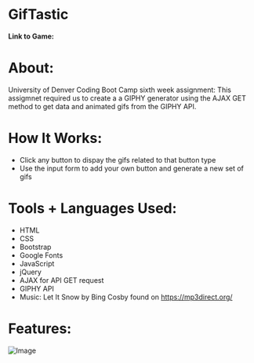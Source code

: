 # GifTastic

**Link to Game:**

# About:
University of Denver Coding Boot Camp sixth week assignment: This assigmnet required us to create a a GIPHY generator using the AJAX GET method to get data and animated gifs from the GIPHY API.

# How It Works:
- Click any button to dispay the gifs related to that button type
- Use the input form to add your own button and generate a new set of gifs

# Tools + Languages Used:
* HTML
* CSS
* Bootstrap
* Google Fonts
* JavaScript
* jQuery
* AJAX for API GET request
* GIPHY API
* Music: Let It Snow by Bing Cosby found on https://mp3direct.org/

# Features:
![Image]()